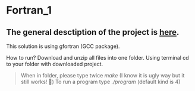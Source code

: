 # Fortran_1

The general desctiption of the project is [here](http://home.agh.edu.pl/~macwozni/fort/projekt1.pdf). 
--------------

This solution is using gfortran (GCC package). 

How to run?
Download and unzip all files into one folder. Using terminal cd to your folder with downloaded project.

>When in folder, please type twice *make* (I know it is ugly way but it still works! :monkey:)
>To run a program type *./program* (default kind is 4)
